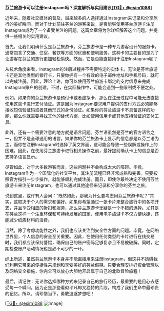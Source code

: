 **芬兰旅游卡可以注册Instagram吗？深度解析与实用建议[[TG💪+ @esim1088](https://t.me/s/esim1088)]**

近年来，随着社交媒体的普及，越来越多的人选择通过Instagram来记录和分享旅行的美好瞬间。而对于计划前往芬兰的游客来说，是否能够使用芬兰旅游卡注册Instagram成为了一个备受关注的问题。这篇文章将为你详细解答这个问题，并提供一些相关的实用建议。

首先，让我们明确什么是芬兰旅游卡。芬兰旅游卡是一种专为游客设计的服务卡，通常包含了交通、住宿、餐饮等方面的优惠和便利服务。这种卡的主要目的是为了让游客在芬兰的旅行更加轻松愉快。然而，它是否能直接用于注册Instagram呢？

从技术角度来看，Instagram的注册过程并不需要特定的实体卡。无论是芬兰旅游卡还是其他类型的银行卡，只要你拥有一个有效的电子邮件地址和手机号码，就可以完成注册。因此，理论上讲，你可以使用芬兰旅游卡绑定的支付信息来完成Instagram账户的创建。不过，在实际操作中，可能会遇到一些限制或不便之处。

例如，如果你的芬兰旅游卡是预付卡或者虚拟卡，那么在注册过程中可能无法直接使用这些卡进行支付验证。这是因为Instagram要求用户提供的支付方式必须能够接收短信验证码或者其他形式的身份验证。如果你的芬兰旅游卡不具备这样的功能，那么你就需要寻找其他的替代方案，比如使用信用卡或其他支持验证的支付工具。

此外，还有一个需要注意的地方就是语言问题。芬兰语虽然是芬兰的官方语言之一，但并不是全球通用的语言。如果你的芬兰旅游卡上显示的信息都是以芬兰语为主，而你在注册Instagram时选择了英文界面，这可能会导致一些误解或操作上的困难。因此，在使用芬兰旅游卡进行相关操作之前，最好提前确认卡上的信息是否支持多语言显示。

尽管如此，对于大多数游客而言，这些问题并不会构成太大的障碍。毕竟，Instagram作为一个国际化的社交平台，其注册流程已经非常成熟和完善。只要按照官方指引一步步操作，就能够顺利完成注册。而且，即使你最终决定不使用芬兰旅游卡来注册Instagram，也可以通过其他途径来记录和分享你的芬兰之旅。

说到这里，或许有人会问：“既然如此，那我为什么要考虑用芬兰旅游卡呢？”其实，这取决于个人的需求和偏好。如果你希望通过一张卡片来整合旅行中的各项开支，并且享受相应的折扣和服务，那么芬兰旅游卡无疑是一个不错的选择。尤其是在芬兰这样一个注重环保和可持续发展的国家，使用电子旅游卡不仅方便快捷，还能减少纸质材料的浪费。

当然，除了考虑功能性之外，我们也应该关注到安全性方面的问题。毕竟，在网络世界里，个人信息的安全至关重要。因此，在使用任何类型的卡片进行在线交易时，我们都应该保持警惕，确保自己的账户密码足够复杂且不易被破解。同时，定期检查账户活动情况也是必不可少的一环。

综上所述，虽然芬兰旅游卡本身并不能直接用来注册Instagram，但这并不妨碍我们利用它带来的便捷性来规划和享受美好的芬兰假期。只要合理安排好资金管理以及网络安全措施，你完全可以放心大胆地开启属于自己的北欧冒险旅程！

最后，请记住：无论你选择哪种方式来记录自己的旅行经历，最重要的是用心去感受每一个瞬间。因为正是那些看似平凡却又独特的片段，构成了我们生命中最珍贵的记忆。所以，请珍惜当下，勇敢追逐梦想吧！

[[TG💪+ @esim1088](https://t.me/s/esim1088) ![Image](https://i.postimg.cc/4NQfJmqS/Snipaste-2025-05-13-00-14-12.png)]